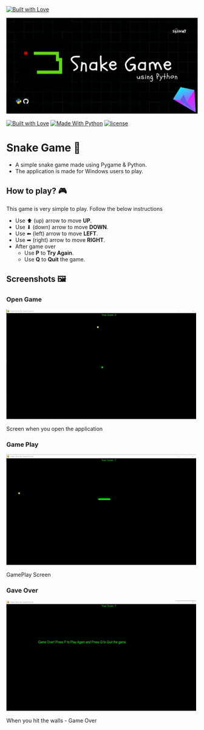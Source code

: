 
[![Built with Love](https://img.shields.io/badge/Download%20the-Game-green?style=for-the-badge&logo=retropie)](https://github.com/saswatsamal/Snake-Game/releases/download/v1.0-beta/main.exe)

<img src = "https://raw.githubusercontent.com/saswatsamal/Snake-Game/master/img/header.gif">


[![Built with Love](https://img.shields.io/badge/Made%20with-%E2%99%A5-orange?style=for-the-badge)]() [![Made With Python](https://img.shields.io/badge/Built%20with-Python-blue?style=for-the-badge&logo=python)]() [![license](https://img.shields.io/github/license/saswatsamal/Snake-Game?color=orange&style=for-the-badge)]()

# Snake Game 🐍
- A simple snake game made using Pygame & Python.
- The application is made for Windows users to play.

## How to play? 🎮
This game is very simple to play. Follow the below instructions
- Use ⬆ (up) arrow to move **UP**.
- Use ⬇ (down) arrow to move **DOWN**.
- Use ⬅ (left) arrow to move **LEFT**.
- Use ➡ (right) arrow to move **RIGHT**.
- After game over
  - Use **P** to **Try Again**.
  - Use **Q** to **Quit** the game.

## Screenshots 🖼

### Open Game

<img src="https://raw.githubusercontent.com/saswatsamal/Snake-Game/master/img/screenshot1.jpg" width=500>

<p>Screen when you open the application</p>


### Game Play 

<img src="https://raw.githubusercontent.com/saswatsamal/Snake-Game/master/img/screenshot3.jpg" width=500> 

<p>GamePlay Screen</p>


### Gave Over

<img src="https://raw.githubusercontent.com/saswatsamal/Snake-Game/master/img/screenshot2.jpg" width=500>

<p>When you hit the walls - Game Over</p>


